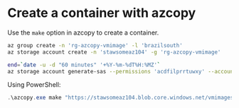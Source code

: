 # Create a container with azcopy

Use the `make` option in azcopy to create a container.

```sh
az group create -n 'rg-azcopy-vmimage' -l 'brazilsouth'
az storage account create -n 'stawsomeaz104' -g 'rg-azcopy-vmimage'

end=`date -u -d "60 minutes" '+%Y-%m-%dT%H:%MZ'`
az storage account generate-sas --permissions 'acdfilprrtuwxy' --account-name 'stawsomeaz104' --services 'b' --resource-types 'sco' --expiry $end -o tsv
```

Using PowerShell:

```ps1
.\azcopy.exe make "https://stawsomeaz104.blob.core.windows.net/vmimages?$token"
```
